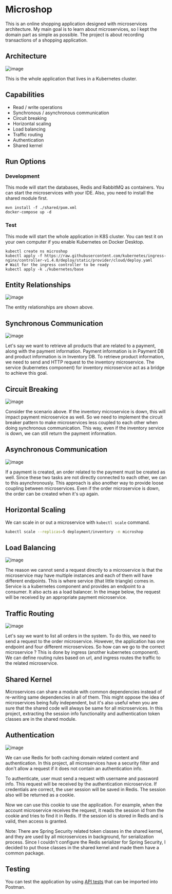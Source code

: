 # Microshop

This is an online shopping application designed with microservices architecture. My main goal is to learn about
microservices, so I kept the domain part as simple as possible. The project is about recording transactions of a
shopping application.

## Architecture

![image](https://user-images.githubusercontent.com/22731894/159353041-7dd9dd6c-ae8e-448b-978e-9b59c6464332.svg)

This is the whole application that lives in a Kubernetes cluster.

## Capabilities

- Read / write operations
- Synchronous / asynchronous communication
- Circuit breaking
- Horizontal scaling
- Load balancing
- Traffic routing
- Authentication
- Shared kernel

## Run Options

### Development

This mode will start the databases, Redis and RabbitMQ as containers. You can start the microservices with your
IDE. Also, you need to install the shared module first.

```shell
mvn install -f ./shared/pom.xml
docker-compose up -d
```

### Test

This mode will start the whole application in K8S cluster. You can test it on your own computer if you enable Kubernetes
on Docker Desktop.

```shell
kubectl create ns microshop
kubectl apply -f https://raw.githubusercontent.com/kubernetes/ingress-nginx/controller-v1.4.0/deploy/static/provider/cloud/deploy.yaml
# Wait for the ingress controller to be ready
kubectl apply -k ./kubernetes/base
```

## Entity Relationships

![image](https://user-images.githubusercontent.com/22731894/159342678-8a2f58f0-32c0-43fc-8908-3b34a1fb9e05.svg)

The entity relationships are shown above.

## Synchronous Communication

![image](https://user-images.githubusercontent.com/22731894/159354677-8fb0a2fd-2a42-464a-9b09-6b76d630dfd5.svg)

Let's say we want to retrieve all products that are related to a payment, along with the payment information. Payment
information is in Payment DB and product information is in Inventory DB. To retrieve product information, we need to
send and HTTP request to the inventory microservice. The service (kubernetes component) for inventory microservice act
as a bridge to achieve this goal.

## Circuit Breaking

![image](https://user-images.githubusercontent.com/22731894/159343282-9e3c4b44-8212-4c44-a79f-49336baaf9c6.svg)

Consider the scenario above. If the inventory microservice is down, this will impact payment microservice as well. So we
need to implement the circuit breaker pattern to make microservices less coupled to each other when doing synchronous
communication. This way, even if the inventory service is down, we can still return the payment information.

## Asynchronous Communication

![image](https://user-images.githubusercontent.com/22731894/159354544-46ae0621-cb0a-41f1-b78f-e09f1296db8a.svg)

If a payment is created, an order related to the payment must be created as well. Since these two tasks are not directly
connected to each other, we can to this asynchronously. This approach is also another way to provide loose coupling
between microservices. Even if the order microservice is down, the order can be created when it's up again.

## Horizontal Scaling

We can scale in or out a microservice with `kubectl scale` command.

```bash
kubectl scale --replicas=5 deployment/inventory -n microshop
```

## Load Balancing

![image](https://user-images.githubusercontent.com/22731894/159343897-28494cdb-a70c-4595-83ca-8964a97f5525.svg)

The reason we cannot send a request directly to a microservice is that the microservice may have multiple instances and
each of them will have different endpoints. This is where service (that little triangle) comes in. Service is a
kubernetes component and provides an endpoint to a consumer. It also acts as a load balancer. In the image below, the
request will be received by an appropriate payment microservice.

## Traffic Routing

![image](https://user-images.githubusercontent.com/22731894/159344327-169d07d4-ae79-4b2a-9ed5-2b012bec87cf.svg)

Let's say we want to list all orders in the system. To do this, we need to send a request to the order microservice.
However, the application has one endpoint and four different microservices. So how can we go to the correct microservice
? This is done by ingress (another kubernetes component). We can define routing rules based on url, and ingress routes
the traffic to the related microservice.

## Shared Kernel

Microservices can share a module with common dependencies instead of re-writing same dependencies in all of them. This
might oppose the idea of microservices being fully independent, but it's also useful when you are sure that the shared
code will always be same for all microservices. In this project, extracting the session info functionality and
authentication token classes are in the shared module.

## Authentication

![image](https://user-images.githubusercontent.com/22731894/159349145-ed6a99d6-90a2-4d73-96e4-e5db6f0714ff.svg)

We can use Redis for both caching domain related content and authentication. In this project, all microservices have a
security filter and don't allow a request if it does not contain an authentication info.

To authenticate, user must send a request with username and password info. This request will be received by the
authentication microservice. If credentials are correct, the user session will be saved in Redis. The session also will
be returned as a cookie.

Now we can use this cookie to use the application. For example, when the account microservice receives the request, it
reads the session id from the cookie and tries to find it in Redis. If the session id is stored in Redis and is valid,
then access is granted.

Note: There are Spring Security related token classes in the shared kernel, and they are used by all microservices in
background, for serialization process. Since I couldn't configure the Redis serializer for Spring Security, I decided to
put those classes in the shared kernel and made them have a common package.

## Testing

You can test the application by using
<a href="https://github.com/ahmsay/Microshop/blob/master/microshop.postman_collection.json" target="_blank">
API tests</a> that can be imported into Postman.
